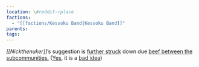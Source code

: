 ```yaml
---
location: \#reddit-rplace
factions:
  - "[[factions/Kessoku Band|Kessoku Band]]"
parents: 
tags: 
---
```

*[[Nickthenuker]]*’s suggestion is [further struck](https://discord.com/channels/1093664259273130084/1131230952119615600/1131580021618769931) down due [beef between the subcommunities.](https://discord.com/channels/1093664259273130084/1131230952119615600/1131580010944274493) ([Yes](https://discord.com/channels/1093664259273130084/1131230952119615600/1131580041566879797), it is a [bad idea](https://discord.com/channels/1093664259273130084/1131230952119615600/1131580261809791066))
